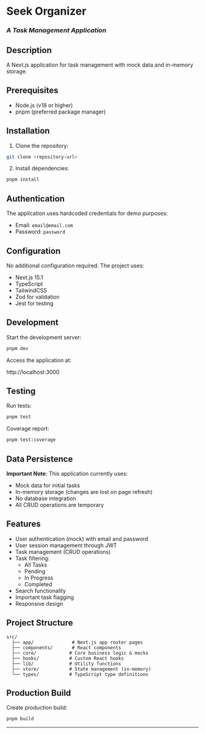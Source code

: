 # Seek Organizer
### *A Task Management Application*

## Description
A Next.js application for task management with mock data and in-memory storage.

## Prerequisites

- Node.js (v18 or higher)
- pnpm (preferred package manager)

## Installation

1. Clone the repository:
```bash
git clone <repository-url>
```

2. Install dependencies:
```bash
pnpm install
```

## Authentication

The application uses hardcoded credentials for demo purposes:
- Email: `email@email.com`
- Password: `password`

## Configuration

No additional configuration required. The project uses:
- Next.js 15.1
- TypeScript
- TailwindCSS
- Zod for validation
- Jest for testing

## Development

Start the development server:
```bash
pnpm dev
```

Access the application at: 

http://localhost:3000



## Testing

Run tests:
```bash
pnpm test
```

Coverage report:
```bash
pnpm test:coverage
```

## Data Persistence

**Important Note**: This application currently uses:
- Mock data for initial tasks
- In-memory storage (changes are lost on page refresh)
- No database integration
- All CRUD operations are temporary

## Features

- User authentication (mock) with email and password
- User session management through JWT
- Task management (CRUD operations)
- Task filtering:
  - All Tasks
  - Pending
  - In Progress
  - Completed
- Search functionality
- Important task flagging
- Responsive design

## Project Structure

```
src/
  ├── app/              # Next.js app router pages
  ├── components/       # React components
  ├── core/            # Core business logic & mocks
  ├── hooks/           # Custom React hooks
  ├── lib/             # Utility functions
  ├── store/           # State management (in-memory)
  └── types/           # TypeScript type definitions
```

## Production Build

Create production build:
```bash
pnpm build
```

---
